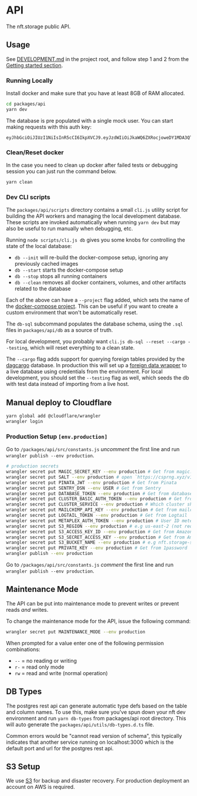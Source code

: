 # API

The nft.storage public API.

## Usage

See [DEVELOPMENT.md](../../DEVELOPMENT.md) in the project root, and follow step 1 and 2 from the [Getting started section](../../DEVELOPMENT.md#getting-started).

### Running Locally

Install docker and make sure that you have at least 8GB of RAM allocated.

```bash
cd packages/api
yarn dev
```

The database is pre populated with a single mock user. You can start making requests with this auth key:

```text
eyJhbGciOiJIUzI1NiIsInR5cCI6IkpXVCJ9.eyJzdWIiOiJkaWQ6ZXRocjoweDY1MDA3QTczOWFiN0FDNWM1MzcxNjEyNDliODEyNTBFNDllMjg1M0MiLCJpc3MiOiJuZnQtc3RvcmFnZSIsImlhdCI6MTYzOTc1NDczNjYzOCwibmFtZSI6Im1haW4ifQ.wKwJIRXXHsgwVp8mOQp6r3_F4Lz5lnoAkgVP8wqwA_Y
```

### Clean/Reset docker

In the case you need to clean up docker after failed tests or debugging session you can just run the command below.

```bash
yarn clean
```

### Dev CLI scripts

The `packages/api/scripts` directory contains a small `cli.js` utility script for building the API workers and managing the local development database. These scripts are invoked automatically when running `yarn dev` but may also be useful to run manually when debugging, etc.

Running `node scripts/cli.js db` gives you some knobs for controlling the state of the local database:

- `db --init` will re-build the docker-compose setup, ignoring any previously cached images
- `db --start` starts the docker-compose setup
- `db --stop` stops all running containers
- `db --clean` removes all docker containers, volumes, and other artifacts related to the database

Each of the above can have a `--project` flag added, which sets the name of the [docker-compose project](https://docs.docker.com/compose/#multiple-isolated-environments-on-a-single-host). This can be useful if you want to create a custom environment that won't be automatically reset.

The `db-sql` subcommand populates the database schema, using the `.sql` files in `packages/api/db` as a source of truth.

For local development, you probably want `cli.js db-sql --reset --cargo --testing`, which will reset everything to a clean state.

The `--cargo` flag adds support for querying foreign tables provided by the [dagcargo](https://github.com/nftstorage/dagcargo) database. In production this will set up a [foreign data wrapper](https://wiki.postgresql.org/wiki/Foreign_data_wrappers) to a live database using credentials from the environment. For local development, you should set the `--testing` flag as well, which seeds the db with test data instead of importing from a live host.

## Manual deploy to Cloudflare

```bash
yarn global add @cloudflare/wrangler
wrangler login
```

### Production Setup `[env.production]`

Go to `/packages/api/src/constants.js` _uncomment_ the first line and run `wrangler publish --env production`.

```bash
# production secrets
wrangler secret put MAGIC_SECRET_KEY --env production # Get from magic.link account
wrangler secret put SALT --env production # open `https://csprng.xyz/v1/api` in the browser and use the value of `Data`
wrangler secret put PINATA_JWT --env production # Get from Pinata
wrangler secret put SENTRY_DSN --env USER # Get from Sentry
wrangler secret put DATABASE_TOKEN --env production # Get from database account
wrangler secret put CLUSTER_BASIC_AUTH_TOKEN --env production # Get from nft.storage vault in 1password
wrangler secret put CLUSTER_SERVICE --env production # Which cluster should be used. Options 'IpfsCluster' / 'IpfsCluster2' / 'IpfsCluster3'
wrangler secret put MAILCHIMP_API_KEY --env production # Get from mailchimp
wrangler secret put LOGTAIL_TOKEN --env production # Get from Logtail
wrangler secret put METAPLEX_AUTH_TOKEN --env production # User ID meteplex endpoint should use (not required for dev)
wrangler secret put S3_REGION --env production # e.g us-east-2 (not required for dev)
wrangler secret put S3_ACCESS_KEY_ID --env production # Get from Amazon S3 (not required for dev)
wrangler secret put S3_SECRET_ACCESS_KEY --env production # Get from Amazon S3 (not required for dev)
wrangler secret put S3_BUCKET_NAME --env production # e.g nft.storage-staging-us-east-2 (not required for dev)
wrangler secret put PRIVATE_KEY --env production # Get from 1password
wrangler publish --env production
```

Go to `/packages/api/src/constants.js` _comment_ the first line and run `wrangler publish --env production`.

## Maintenance Mode

The API can be put into maintenance mode to prevent writes or prevent reads _and_ writes.

To change the maintenance mode for the API, issue the following command:

```sh
wrangler secret put MAINTENANCE_MODE --env production
```

When prompted for a value enter one of the following permission combinations:

- `--` = no reading or writing
- `r-` = read only mode
- `rw` = read and write (normal operation)

## DB Types

The postgres rest api can generate automatic type defs based on the table and column
names. To use this, make sure you've spun down your nft dev environment and run
`yarn db-types` from packages/api root directory. This will auto generate the
`packages/api/utils/db-types.d.ts` file.

Common errors would be "cannot read version of schema", this typically indicates that another service running on localhost:3000 which is the default port and url for the postgres rest api.

## S3 Setup

We use [S3](https://aws.amazon.com/s3/) for backup and disaster recovery. For production deployment an account on AWS is required.
